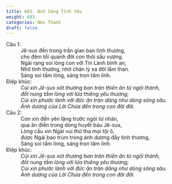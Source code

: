 ```yaml
---
title: 683. Ánh Sáng Tình Yêu
weight: 683
categories: Nên Thánh
draft: false
---
```

<dl><dt>Câu 1:</dt><dd data-verse="1">Jê-sus đến trong trần gian ban tình thương, <br/>cho đêm tối quanh đời con thôi sầu vương. <br/>Ngài rạng soi lòng con với Tin Lành bình an; <br/>Nhờ tình thương, nhờ chân lý xa đời lầm than. <br/>Sáng soi tấm lòng, sáng trọn tâm linh. </dd><dt>Điệp khúc:</dt><dd data-chorus="1"><em>Cúi xin Jê-sus xót thương ban tràn thiên ân từ ngôi thánh, <br/>đốt nung tấm lòng với lửa thiêng yêu thương; <br/>Cúi xin phước lành với đức ân tràn dâng như dòng sông sâu. <br/>Ánh dương của Lời Chúa đến trong con đời đời. </em></dd><dt>Câu 2:</dt><dd data-verse="2">Con xin đến yên lặng trước ngôi từ nhân, <br/>qua ân điển trong dòng huyết báu Jê-sus, <br/>Lòng cầu xin Ngài vui thứ tha mọi tội ô, <br/>được Ngài bao trùm trong ánh dương đầy tình thương, <br/>Sáng soi tấm lòng, sáng trọn tâm linh. </dd><dt>Điệp khúc:</dt><dd data-chorus="1"><em>Cúi xin Jê-sus xót thương ban tràn thiên ân từ ngôi thánh, <br/>đốt nung tấm lòng với lửa thiêng yêu thương; <br/>Cúi xin phước lành với đức ân tràn dâng như dòng sông sâu. <br/>Ánh dương của Lời Chúa đến trong con đời đời. </em></dd></dl>